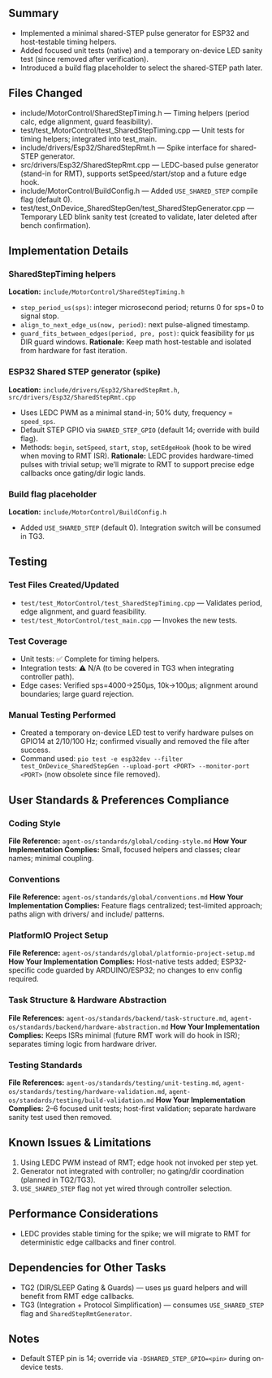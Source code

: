 ## Summary
- Implemented a minimal shared-STEP pulse generator for ESP32 and host-testable timing helpers.
- Added focused unit tests (native) and a temporary on-device LED sanity test (since removed after verification).
- Introduced a build flag placeholder to select the shared-STEP path later.

## Files Changed
- include/MotorControl/SharedStepTiming.h — Timing helpers (period calc, edge alignment, guard feasibility).
- test/test_MotorControl/test_SharedStepTiming.cpp — Unit tests for timing helpers; integrated into test_main.
- include/drivers/Esp32/SharedStepRmt.h — Spike interface for shared-STEP generator.
- src/drivers/Esp32/SharedStepRmt.cpp — LEDC-based pulse generator (stand-in for RMT), supports setSpeed/start/stop and a future edge hook.
- include/MotorControl/BuildConfig.h — Added `USE_SHARED_STEP` compile flag (default 0).
- test/test_OnDevice_SharedStepGen/test_SharedStepGenerator.cpp — Temporary LED blink sanity test (created to validate, later deleted after bench confirmation).

## Implementation Details
### SharedStepTiming helpers
**Location:** `include/MotorControl/SharedStepTiming.h`
- `step_period_us(sps)`: integer microsecond period; returns 0 for sps=0 to signal stop.
- `align_to_next_edge_us(now, period)`: next pulse-aligned timestamp.
- `guard_fits_between_edges(period, pre, post)`: quick feasibility for µs DIR guard windows.
**Rationale:** Keep math host-testable and isolated from hardware for fast iteration.

### ESP32 Shared STEP generator (spike)
**Location:** `include/drivers/Esp32/SharedStepRmt.h`, `src/drivers/Esp32/SharedStepRmt.cpp`
- Uses LEDC PWM as a minimal stand-in; 50% duty, frequency = `speed_sps`.
- Default STEP GPIO via `SHARED_STEP_GPIO` (default 14; override with build flag).
- Methods: `begin`, `setSpeed`, `start`, `stop`, `setEdgeHook` (hook to be wired when moving to RMT ISR).
**Rationale:** LEDC provides hardware-timed pulses with trivial setup; we’ll migrate to RMT to support precise edge callbacks once gating/dir logic lands.

### Build flag placeholder
**Location:** `include/MotorControl/BuildConfig.h`
- Added `USE_SHARED_STEP` (default 0). Integration switch will be consumed in TG3.

## Testing
### Test Files Created/Updated
- `test/test_MotorControl/test_SharedStepTiming.cpp` — Validates period, edge alignment, and guard feasibility.
- `test/test_MotorControl/test_main.cpp` — Invokes the new tests.

### Test Coverage
- Unit tests: ✅ Complete for timing helpers.
- Integration tests: ⚠️ N/A (to be covered in TG3 when integrating controller path).
- Edge cases: Verified sps=4000→250µs, 10k→100µs; alignment around boundaries; large guard rejection.

### Manual Testing Performed
- Created a temporary on-device LED test to verify hardware pulses on GPIO14 at 2/10/100 Hz; confirmed visually and removed the file after success.
- Command used: `pio test -e esp32dev --filter test_OnDevice_SharedStepGen --upload-port <PORT> --monitor-port <PORT>` (now obsolete since file removed).

## User Standards & Preferences Compliance
### Coding Style
**File Reference:** `agent-os/standards/global/coding-style.md`
**How Your Implementation Complies:** Small, focused helpers and classes; clear names; minimal coupling.

### Conventions
**File Reference:** `agent-os/standards/global/conventions.md`
**How Your Implementation Complies:** Feature flags centralized; test-limited approach; paths align with drivers/ and include/ patterns.

### PlatformIO Project Setup
**File Reference:** `agent-os/standards/global/platformio-project-setup.md`
**How Your Implementation Complies:** Host-native tests added; ESP32-specific code guarded by ARDUINO/ESP32; no changes to env config required.

### Task Structure & Hardware Abstraction
**File References:** `agent-os/standards/backend/task-structure.md`, `agent-os/standards/backend/hardware-abstraction.md`
**How Your Implementation Complies:** Keeps ISRs minimal (future RMT work will do hook in ISR); separates timing logic from hardware driver.

### Testing Standards
**File References:** `agent-os/standards/testing/unit-testing.md`, `agent-os/standards/testing/hardware-validation.md`, `agent-os/standards/testing/build-validation.md`
**How Your Implementation Complies:** 2–6 focused unit tests; host-first validation; separate hardware sanity test used then removed.

## Known Issues & Limitations
1. Using LEDC PWM instead of RMT; edge hook not invoked per step yet.
2. Generator not integrated with controller; no gating/dir coordination (planned in TG2/TG3).
3. `USE_SHARED_STEP` flag not yet wired through controller selection.

## Performance Considerations
- LEDC provides stable timing for the spike; we will migrate to RMT for deterministic edge callbacks and finer control.

## Dependencies for Other Tasks
- TG2 (DIR/SLEEP Gating & Guards) — uses µs guard helpers and will benefit from RMT edge callbacks.
- TG3 (Integration + Protocol Simplification) — consumes `USE_SHARED_STEP` flag and `SharedStepRmtGenerator`.

## Notes
- Default STEP pin is 14; override via `-DSHARED_STEP_GPIO=<pin>` during on-device tests.

